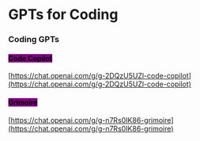 # GPTs for Coding



### Coding GPTs

#### <mark style="background-color:purple;">Code Copilot</mark>

[https://chat.openai.com/g/g-2DQzU5UZl-code-copilot](https://chat.openai.com/g/g-2DQzU5UZl-code-copilot)



#### <mark style="background-color:purple;">Grimoire</mark>

[https://chat.openai.com/g/g-n7Rs0IK86-grimoire](https://chat.openai.com/g/g-n7Rs0IK86-grimoire)



